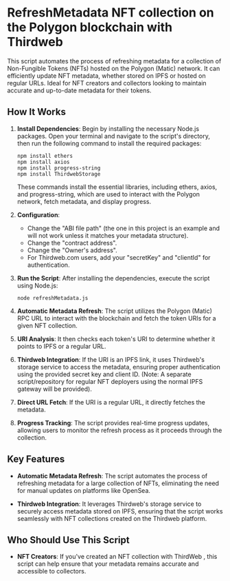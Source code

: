# RefreshMetadata NFT collection on the Polygon blockchain with Thirdweb

This script automates the process of refreshing metadata for a collection of Non-Fungible Tokens (NFTs) hosted on the Polygon (Matic) network. It can efficiently update NFT metadata, whether stored on IPFS or hosted on regular URLs. Ideal for NFT creators and collectors looking to maintain accurate and up-to-date metadata for their tokens.

## How It Works

1. **Install Dependencies**: Begin by installing the necessary Node.js packages. Open your terminal and navigate to the script's directory, then run the following command to install the required packages:

    ```shell
    npm install ethers
    npm install axios
    npm install progress-string
    npm install ThirdwebStorage
    ```

    These commands install the essential libraries, including ethers, axios, and progress-string, which are used to interact with the Polygon network, fetch metadata, and display progress.

2. **Configuration**:
    - Change the "ABI file path" (the one in this project is an example and will not work unless it matches your metadata structure).
    - Change the "contract address".
    - Change the "Owner's address".
    - For Thirdweb.com users, add your "secretKey" and "clientId" for authentication.

3. **Run the Script**: After installing the dependencies, execute the script using Node.js:

    ```shell
    node refreshMetadata.js
    ```

4. **Automatic Metadata Refresh**: The script utilizes the Polygon (Matic) RPC URL to interact with the blockchain and fetch the token URIs for a given NFT collection.

5. **URI Analysis**: It then checks each token's URI to determine whether it points to IPFS or a regular URL.

6. **Thirdweb Integration**: If the URI is an IPFS link, it uses Thirdweb's storage service to access the metadata, ensuring proper authentication using the provided secret key and client ID. (Note: A separate script/repository for regular NFT deployers using the normal IPFS gateway will be provided).

7. **Direct URL Fetch**: If the URI is a regular URL, it directly fetches the metadata.

8. **Progress Tracking**: The script provides real-time progress updates, allowing users to monitor the refresh process as it proceeds through the collection.

## Key Features

- **Automatic Metadata Refresh**: The script automates the process of refreshing metadata for a large collection of NFTs, eliminating the need for manual updates on platforms like OpenSea.

- **Thirdweb Integration**: It leverages Thirdweb's storage service to securely access metadata stored on IPFS, ensuring that the script works seamlessly with NFT collections created on the Thirdweb platform.

## Who Should Use This Script

- **NFT Creators**: If you've created an NFT collection with ThirdWeb , this script can help ensure that your metadata remains accurate and accessible to collectors.
